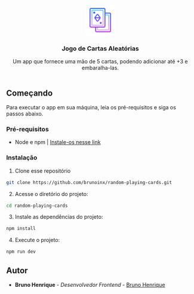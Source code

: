<br/>
<p align="center">
  <img src=".github/cards.png" alt="Logo" width="80" height="80">

  <h3 align="center">Jogo de Cartas Aleatórias</h3>

  <p align="center">
    Um app que fornece uma mão de 5 cartas, podendo adicionar até +3 e embaralha-las.
    <br/>
    <br/>
  </p>
</p>



## Começando
Para executar o app em sua máquina, leia os pré-requisitos e siga os passos abaixo.

### Pré-requisitos

* Node e npm | [Instale-os nesse link](https://nodejs.org/pt-br/)

### Instalação

1. Clone esse repositório

```sh
git clone https://github.com/brunoinx/random-playing-cards.git
```

2. Acesse o diretório do projeto:

```sh
cd random-playing-cards
```

3. Instale as dependências do projeto:

```sh
npm install
```

4. Execute o projeto:

```sh
npm run dev
```

## Autor

* **Bruno Henrique** - *Desenvolvedor Frontend* - [Bruno Henrique](https://www.github.com/brunoinx)

